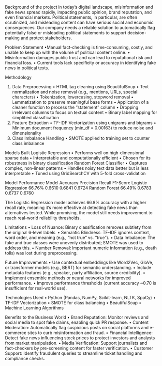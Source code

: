 Background of the project
In today’s digital landscape, misinformation and fake news spread rapidly, impacting public opinion, brand reputation, and even financial markets. Political statements, in particular, are often scrutinized, and misleading content can have serious social and economic consequences. Our company needs a reliable solution to automatically flag potentially false or misleading political statements to support decision-making and protect stakeholders.

Problem Statement
•Manual fact-checking is time-consuming, costly, and unable to keep up with the volume of political content online.
•	Misinformation damages public trust and can lead to reputational risk and financial loss.
•	Current tools lack specificity or accuracy in identifying fake news in political texts.
 
Methodology
1. Data Preprocessing
•	HTML tag cleaning using BeautifulSoup
•	Text normalization and noise removal (e.g., mentions, URLs, special characters)
•	Tokenization, lowercasing, stopword removal
•	Lemmatization to preserve meaningful base forms
•	Application of a cleaner function to process the “statement” column
•	Dropping irrelevant columns to focus on textual content
•	Binary label mapping for simplified classification
2. Feature Extraction
•	TF-IDF Vectorization using unigrams and bigrams
•	Minimum document frequency (min_df = 0.00163) to reduce noise and dimensionality
3. Class Imbalance Handling
•	SMOTE applied to training set to counter class imbalance

Models Built
Logistic Regression
•	Performs well on high-dimensional sparse data
•	Interpretable and computationally efficient
•	Chosen for its robustness in binary classification
Random Forest Classifier
•	Captures complex, non-linear patterns
•	Handles noisy text data better but is less interpretable
•	Tuned using GridSearchCV with 5-fold cross-validation

Model Performance
Model	Accuracy	Precision	Recall	F1-Score
Logistic Regression	66.76%	0.6610	0.6841	0.6724
Random Forest	66.49%	0.6783	0.6737	0.6760

The Logistic Regression model achieves 66.8% accuracy with a higher recall rate, meaning it’s more effective at detecting fake news than alternatives tested.
While promising, the model still needs improvement to reach real-world reliability thresholds.

Limitations
•	Loss of Nuance: Binary classification removes subtlety from the original 6-level labels.
•	Semantic Blindness: TF-IDF ignores context, word order, and meaning (e.g., “not true” vs. “true”).
•	Data Imbalance: The fake and true classes were unevenly distributed; SMOTE was used to address this.
•	Number Removal: Important numeric information (e.g., death tolls) was lost during preprocessing.

 Future Improvements
•	Use contextual embeddings like Word2Vec, GloVe, or transformer models (e.g., BERT) for semantic understanding.
•	Include metadata features (e.g., speaker, party affiliation, source credibility).
•	Implement ensemble methods or neural networks for improved performance.
•	Improve performance thresholds (current accuracy ~0.70 is insufficient for real-world use).

Technologies Used
•	Python (Pandas, NumPy, Scikit-learn, NLTK, SpaCy)
•	TF-IDF Vectorization
•	SMOTE for class balancing
•	BeautifulSoup
•	Machine Learning Algorithms

Benefits to the Business World
•	Brand Reputation: Monitor reviews and social media to spot fake claims, enabling quick PR response.
•	Content Moderation: Automatically flag suspicious posts on social platforms and e-commerce sites to curb misinformation and fraud.
•	Financial Intelligence: Detect fake news influencing stock prices to protect investors and analysts from market manipulation.
•	Media Verification: Support journalists and fact-checkers by pre-screening content for faster verification.
•	Customer Support: Identify fraudulent queries to streamline ticket handling and compliance checks.

